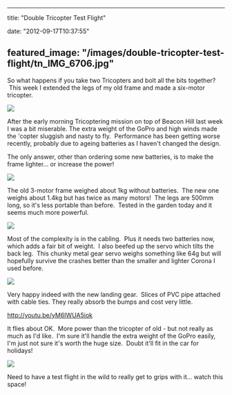 
---
title: "Double Tricopter Test Flight"

date: "2012-09-17T10:37:55"

featured_image: "/images/double-tricopter-test-flight/tn_IMG_6706.jpg"
---


So what happens if you take two Tricopters and bolt all the bits together?  This week I extended the legs of my old frame and made a six-motor tricopter.

<a href="http://logicalgenetics.com/assorted/upload/IMG_6706.JPG"> <img src="/images/double-tricopter-test-flight/tn_IMG_6706.jpg"/>
</a>

After the early morning Tricoptering mission on top of Beacon Hill last week I was a bit miserable. The extra weight of the GoPro and high winds made the 'copter sluggish and nasty to fly.  Performance has been getting worse recently, probably due to ageing batteries as I haven't changed the design.

The only answer, other than ordering some new batteries, is to make the frame lighter... or increase the power!

<a href="http://logicalgenetics.com/assorted/upload/IMG_6700.JPG"> <img src="/images/double-tricopter-test-flight/tn_IMG_6700.jpg"/>
</a>

The old 3-motor frame weighed about 1kg without batteries.  The new one weighs about 1.4kg but has twice as many motors!  The legs are 500mm long, so it's less portable than before.  Tested in the garden today and it seems much more powerful.

<a href="http://logicalgenetics.com/assorted/upload/IMG_6701.JPG"> <img src="/images/double-tricopter-test-flight/tn_IMG_6701.jpg"/>
</a>

Most of the complexity is in the cabling.  Plus it needs two batteries now, which adds a fair bit of weight.  I also beefed up the servo which tilts the back leg.  This chunky metal gear servo weighs something like 64g but will hopefully survive the crashes better than the smaller and lighter Corona I used before.

<img src="/images/double-tricopter-test-flight/tn_IMG_6704.JPG"/>

Very happy indeed with the new landing gear.  Slices of PVC pipe attached with cable ties. They really absorb the bumps and cost very little.

http://youtu.be/yM6IWUA5iok

It flies about OK.  More power than the tricopter of old - but not really as much as I'd like.  I'm sure it'll handle the extra weight of the GoPro easily, I'm just not sure it's worth the huge size.  Doubt it'll fit in the car for holidays!

<a href="http://logicalgenetics.com/assorted/upload/IMG_6705.JPG"> <img src="/images/double-tricopter-test-flight/tn_IMG_6705.jpg"/>
</a>

Need to have a test flight in the wild to really get to grips with it... watch this space!